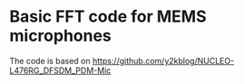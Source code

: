 # Basic FFT code for MEMS microphones

The code is based on https://github.com/y2kblog/NUCLEO-L476RG_DFSDM_PDM-Mic
